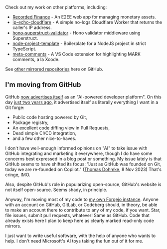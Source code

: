 Check out my work on other platforms, including:

- [Recorded Finance](https://codeberg.org/RecordedFinance/recorded-finance) - An E2EE web app for managing monetary assets.
- [ip-echo-cloudflare](https://git.average.name/AverageHelper/ip-echo-cloudflare) - A simple no-logs Cloudflare Worker that returns the caller's IP address.
- [hono-superstruct-validator](https://git.average.name/AverageHelper/hono-superstruct-validator) - Hono validator middleware using Superstruct.
- [node-project-template](https://git.average.name/AverageHelper/node-project-template) - Boilerplate for a NodeJS project in strict TypeScript.
- [meta-comments](https://git.average.name/AverageHelper/meta-comments) - A VS Code extension for highlighting MARK comments, a la Xcode.

See [other mirrored repositories](https://github.com/AverageHelper?tab=repositories&q=topic%3Amirror) here on GitHub.

## I'm moving from GitHub

GitHub [now advertises itself](https://web.archive.org/web/20231216105815/https://github.com/) as an "AI-powered developer platform". On this day [just two years ago](https://web.archive.org/web/20211216000728/https://github.com/), it advertised itself as literally everything I want in a Git forge:

- Public code hosting powered by Git,
- Package registry,
- An excellent code diffing view in Pull Requests,
- Dead simple CI/CD integration,
- and a few other nice-to-haves.

I don't have well-enough informed opinions on "AI" to take issue with GitHub integrating and marketing it everywhere, though I do have some concerns best expressed in a blog post or something. My issue lately is that GitHub seems to have shifted its focus: "Just as GitHub was founded on Git, today we are re-founded on Copilot." ([Thomas Dohmke](https://web.archive.org/web/20231215023455/https://github.blog/2023-11-08-universe-2023-copilot-transforms-github-into-the-ai-powered-developer-platform/), 8 Nov 2023) That's cringe, IMO.

Also, despite GitHub's role in popularizing open-source, GitHub's website is not itself open-source. Seems shady, in principle.

Anyway, I'm moving most of my code to [my own Forgejo instance](https://git.average.name). Anyone with an account on GitHub, GitLab, or Codeberg should, in theory, be able to make an account there to contribute to any of my code, if you want. Star, file issues, submit pull requests, whatever! Same as GitHub. Code that already exists here I plan to keep here as clearly marked read-only code mirrors.

I just want to write useful software, with the help of anyone who wants to help. I don't need Microsoft's AI toys taking the fun out of it for me.
